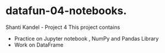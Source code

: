 # datafun-04-notebooks.
Shanti Kandel - Project 4
 This project contains
 - Practice on Jupyter notebook , NumPy and Pandas Library
 - Work on DataFrame
